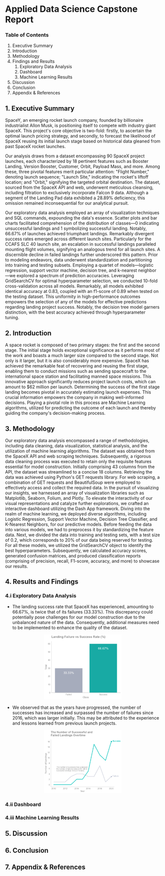 # Applied Data Science Capstone Report

### Table of Contents

1. Executive Summary
2. Introduction
3. Methodology
4. Findings and Results
    1. Exploratory Data Analysis
   2. Dashboard
   3. Machine Learning Results
5. Discussion
6. Conclusion
7. Appendix & References

## 1. Executive Summary
SpaceY, an emerging rocket launch company, founded by billionaire industrialist Allon Musk, is positioning itself to compete with industry giant SpaceX. This project's core objective is two-fold: firstly, to ascertain the optimal launch pricing strategy, and secondly, to forecast the likelihood of SpaceX reusing its initial launch stage based on historical data gleaned from past SpaceX rocket launches.

Our analysis draws from a dataset encompassing 90 SpaceX project launches, each characterized by 18 pertinent features such as Booster Landing, Version Booster, Customer, Orbit, Payload Mass, and more. Among these, three pivotal features merit particular attention: "Flight Number," denoting launch sequence; "Launch Site," indicating the rocket's liftoff location; and "Orbit," signifying the targeted orbital destination. The dataset, sourced from the SpaceX API and web, underwent meticulous cleansing, including filtration to exclusively incorporate Falcon 9 data. Although a segment of the Landing Pad data exhibited a 28.89% deficiency, this omission remained inconsequential for our analytical pursuit.

Our exploratory data analysis employed an array of visualization techniques and SQL commands, expounding the data's essence. Scatter plots and bar charts facilitated comprehension of the distribution of classes—0 indicating unsuccessful landings and 1 symbolizing successful landing. Notably, 66.67% of launches achieved triumphant landings. Remarkably divergent success rates emerged across different launch sites. Particularly for the CCAFS SLC 40 launch site, an escalation in successful landings paralleled mounting flight volumes, signifying an analogous trend for all launch sites. A discernible decline in failed landings further underscored this pattern. Prior to modeling endeavors, data underwent standardization and partitioning into training and testing subsets. 
Employing a quartet of models—logistic regression, support vector machine, decision tree, and k-nearest neighbor—we explored a spectrum of prediction accuracies. Leveraging GridSearchCV for optimal hyperparameter selection, we conducted 10-fold cross-validation across all models. Remarkably, all models exhibited identical accuracy at 0.83, coupled with an f1-score of 0.89 when tested on the testing dataset. This uniformity in high-performance outcomes empowers the selection of any of the models for effective predictions regarding landing project success. Notably, the decision tree model garners distinction, with the best accuracy achieved through hyperparameter tuning.

## 2. Introduction
A space rocket is composed of two primary stages: the first and the second stage. The initial stage holds exceptional significance as it performs most of the work and boasts a much larger size compared to the second stage. Not only is it larger, but it is also considerably more expensive. SpaceX has achieved the remarkable feat of recovering and reusing the first stage, enabling them to conduct missions such as sending spacecraft to the international space station and facilitating manned space missions. This innovative approach significantly reduces project launch costs, which can amount to $62 million per launch. Determining the success of the first stage landing becomes pivotal in accurately estimating launch expenses. This crucial information empowers the company in making well-informed decisions. Playing a pivotal role in this process are Machine Learning algorithms, utilized for predicting the outcome of each launch and thereby guiding the company's decision-making process.

## 3. Methodology
Our exploratory data analysis encompassed a range of methodologies, including data cleaning, data visualization, statistical analysis, and the utilization of machine learning algorithms. The dataset was obtained from the SpaceX API and web scraping techniques. Subsequently, a rigorous data cleaning process was executed to retain only the requisite features essential for model construction. Initially comprising 43 columns from the API, the dataset was streamlined to a concise 18 columns. Retrieving the data was achieved using Python's GET requests library. For web scraping, a combination of GET requests and BeautifulSoup were employed to effectively access and collect the required data.
In the pursuit of visualizing our insights, we harnessed an array of visualization libraries such as Matplotlib, Seaborn, Folium, and Plotly. To elevate the interactivity of our visual representations and catalyze further explorations, we crafted an interactive dashboard utilizing the Dash App framework.
Diving into the realm of machine learning, we deployed diverse algorithms, including Logistic Regression, Support Vector Machine, Decision Tree Classifier, and K-Nearest Neighbors, for our predictive models. Before feeding the data into various models, we had to preprocess it by standardizing the feature data. Next, we divided the data into training and testing sets, with a test size of 0.2, which corresponds to 20% of our data being reserved for testing.
For all these models, we utilized the GridSearchCV object to identify the best hyperparameters. Subsequently, we calculated accuracy scores, generated confusion matrices, and produced classification reports (comprising of precision, recall, F1-score, accuracy, and more) to showcase our results. 

## 4. Results and Findings
### 4.i Exploratory Data Analysis
* The landing success rate that SpaceX has experienced, amounting to 66.67%, is twice that of its failures (33.33%). This discrepancy could potentially pose challenges for our model construction due to the unbalanced nature of the data. Consequently, additional measures need to be implemented to enhance the quality of the dataset.

<center><img src="visualizations/landing_failure_vs_success_rate.png" style="width:50%;height:50%;"></center>

* We observed that as the years have progressed, the number of successes has increased and surpassed the number of failures since 2016, which was larger initially. This may be attributed to the experience and lessons learned from previous launch projects.

<center><img src="visualizations/task_6_success_failure_landings_overtime.png" style="width:50%;height:50%;"></center>

### 4.ii Dashboard


### 4.iii Machine Learning Results


## 5. Discussion

## 6. Conclusion


## 7. Appendix & References


